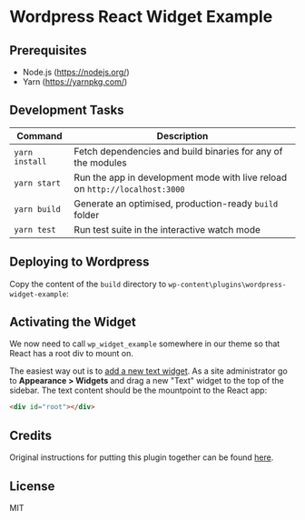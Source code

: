 # Wordpress React Widget Example

## Prerequisites

* Node.js (https://nodejs.org/)
* Yarn (https://yarnpkg.com/)

## Development Tasks

| Command | Description |
|---------|-------------|
| `yarn install` | Fetch dependencies and build binaries for any of the modules |
| `yarn start` | Run the app in development mode with live reload on `http://localhost:3000` |
| `yarn build` | Generate an optimised, production-ready `build` folder |
| `yarn test` | Run test suite in the interactive watch mode |

## Deploying to Wordpress

Copy the content of the `build` directory to `wp-content\plugins\wordpress-widget-example`:

## Activating the Widget

We now need to call `wp_widget_example` somewhere in our theme so that React has a root div to mount on.

The easiest way out is to [add a new text widget](http://i.imgur.com/bUWJ4mc.png). As a site administrator go to **Appearance > Widgets** and drag a new "Text" widget to the top of the sidebar. The text content should be the mountpoint to the React app:

```html
<div id="root"></div>
```

## Credits

Original instructions for putting this plugin together can be found [here](http://myappincome.co.uk/how-to-make-a-react-js-wordpress-plugin/).

## License

MIT
